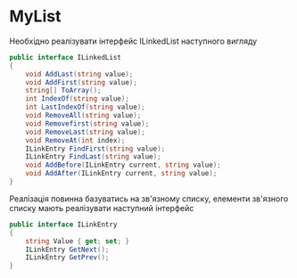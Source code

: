 # MyList
Необхідно реалізувати інтерфейс ILinkedList наступного вигляду
```cs
public interface ILinkedList
{
    void AddLast(string value);
    void AddFirst(string value);
    string[] ToArray();
    int IndexOf(string value);
    int LastIndexOf(string value);
    void RemoveAll(string value);
    void Removefirst(string value);
    void RemoveLast(string value);
    void RemoveAt(int index);
    ILinkEntry FindFirst(string value);
    ILinkEntry FindLast(string value);
    void AddBefore(ILinkEntry current, string value);
    void AddAfter(ILinkEntry current, string value);
}
```

Реалізація повинна базуватись на зв'язному списку, елементи зв'язного списку мають реалізувати наступний інтерфейс
```cs
public interface ILinkEntry
{
    string Value { get; set; }
    ILinkEntry GetNext();
    ILinkEntry GetPrev();
}
```

